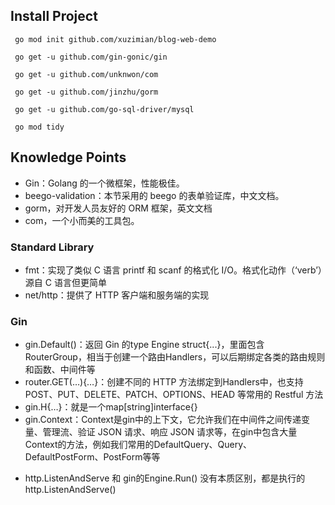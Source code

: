 ## Install Project

```shell
 go mod init github.com/xuzimian/blog-web-demo

 go get -u github.com/gin-gonic/gin
 
 go get -u github.com/unknwon/com
 
 go get -u github.com/jinzhu/gorm 
 
 go get -u github.com/go-sql-driver/mysql

 go mod tidy
```

## Knowledge Points
- Gin：Golang 的一个微框架，性能极佳。
- beego-validation：本节采用的 beego 的表单验证库，中文文档。
- gorm，对开发人员友好的 ORM 框架，英文文档
- com，一个小而美的工具包。

### Standard Library

- fmt：实现了类似 C 语言 printf 和 scanf 的格式化 I/O。格式化动作（‘verb’）源自 C 语言但更简单
- net/http：提供了 HTTP 客户端和服务端的实现

### Gin

- gin.Default()：返回 Gin 的type Engine struct{...}，里面包含RouterGroup，相当于创建一个路由Handlers，可以后期绑定各类的路由规则和函数、中间件等
- router.GET(…){…}：创建不同的 HTTP 方法绑定到Handlers中，也支持 POST、PUT、DELETE、PATCH、OPTIONS、HEAD 等常用的 Restful 方法
- gin.H{…}：就是一个map[string]interface{}
- gin.Context：Context是gin中的上下文，它允许我们在中间件之间传递变量、管理流、验证 JSON 请求、响应 JSON
  请求等，在gin中包含大量Context的方法，例如我们常用的DefaultQuery、Query、DefaultPostForm、PostForm等等


* http.ListenAndServe 和 gin的Engine.Run() 没有本质区别，都是执行的http.ListenAndServe()